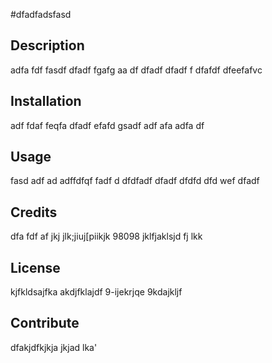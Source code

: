 #dfadfadsfasd

## Description

adfa fdf fasdf  dfadf fgafg aa df dfadf  dfadf f dfafdf dfeefafvc

## Installation

adf fdaf feqfa dfadf efafd gsadf adf afa  adfa df 

## Usage

fasd adf ad adffdfqf fadf d dfdfadf  dfadf dfdfd dfd wef dfadf 

## Credits

dfa fdf af  jkj  jlk;jiuj[piikjk 98098  jklfjaklsjd fj  lkk

## License

kjfkldsajfka  akdjfklajdf  9-ijekrjqe 9kdajkljf 

## Contribute

dfakjdfkjkja jkjad lka'